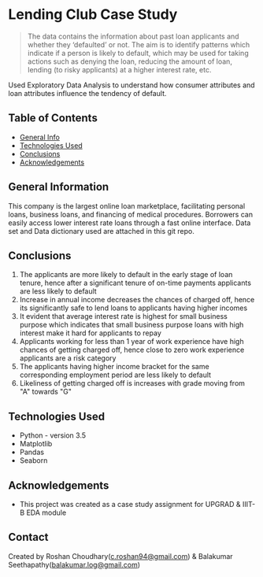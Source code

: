 # Lending Club Case Study
> The data contains the information about past loan applicants and whether they ‘defaulted’ or not. The aim is to identify patterns which indicate if a person is likely to default, which may be used for taking actions such as denying the loan, reducing the amount of loan, lending (to risky applicants) at a higher interest rate, etc.

Used Exploratory Data Analysis to understand how consumer attributes and loan attributes influence the tendency of default.


## Table of Contents
* [General Info](#general-information)
* [Technologies Used](#technologies-used)
* [Conclusions](#conclusions)
* [Acknowledgements](#acknowledgements)

<!-- You can include any other section that is pertinent to your problem -->

## General Information
This company is the largest online loan marketplace, facilitating personal loans, business loans, and financing of medical procedures. Borrowers can easily access lower interest rate loans through a fast online interface. Data set and Data dictionary used are attached in this git repo.

<!-- You don't have to answer all the questions - just the ones relevant to your project. -->

## Conclusions
1. The applicants are more likely to default in the early stage of loan tenure, hence after a significant tenure of on-time payments applicants are less likely to default
2. Increase in annual income decreases the chances of charged off, hence its significantly safe to lend loans to applicants having higher incomes
3. It evident that average interest rate is highest for small business purpose which indicates that small business purpose loans with high interest make it hard for applicants to repay
4. Applicants working for less than 1 year of work experience have high chances of getting charged off, hence close to zero work experience applicants are a risk category
5. The applicants having higher income bracket for the same corresponding employment period are less likely to default
6. Likeliness of getting charged off is increases with grade moving from "A" towards "G"

<!-- You don't have to answer all the questions - just the ones relevant to your project. -->


## Technologies Used
- Python - version 3.5
- Matplotlib
- Pandas
- Seaborn

<!-- As the libraries versions keep on changing, it is recommended to mention the version of library used in this project -->

## Acknowledgements
- This project was created as a case study assignment for UPGRAD & IIIT-B EDA module


## Contact
Created by Roshan Choudhary(c.roshan94@gmail.com) & Balakumar Seethapathy(balakumar.log@gmail.com)

